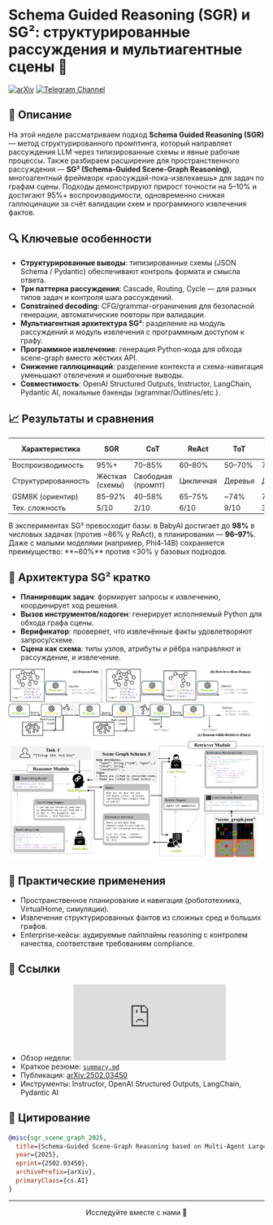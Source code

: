 # Schema Guided Reasoning (SGR) и SG²: структурированные рассуждения и мультиагентные сцены 🚀

[![arXiv](https://img.shields.io/badge/arXiv-2502.03450-b31b1b.svg)](https://arxiv.org/abs/2502.03450)
[![Telegram Channel](https://img.shields.io/badge/Telegram-TheWeeklyBrief-blue)](https://t.me/TheWeeklyBrief)

## 📝 Описание

На этой неделе рассматриваем подход **Schema Guided Reasoning (SGR)** — метод структурированного промптинга, который направляет рассуждения LLM через типизированные схемы и явные рабочие процессы. Также разбираем расширение для пространственного рассуждения — **SG² (Schema-Guided Scene-Graph Reasoning)**, многоагентный фреймворк «рассуждай-пока-извлекаешь» для задач по графам сцены. Подходы демонстрируют прирост точности на 5–10% и достигают 95%+ воспроизводимости, одновременно снижая галлюцинации за счёт валидации схем и программного извлечения фактов.

## 🔍 Ключевые особенности

- **Структурированные выводы**: типизированные схемы (JSON Schema / Pydantic) обеспечивают контроль формата и смысла ответа.
- **Три паттерна рассуждения**: Cascade, Routing, Cycle — для разных типов задач и контроля шага рассуждений.
- **Constrained decoding**: CFG/grammar-ограничения для безопасной генерации, автоматические повторы при валидации.
- **Мультиагентная архитектура SG²**: разделение на модуль рассуждений и модуль извлечения с программным доступом к графу.
- **Программное извлечение**: генерация Python-кода для обхода scene-graph вместо жёстких API.
- **Снижение галлюцинаций**: разделение контекста и схема-навигация уменьшают отвлечения и ошибочные выводы.
- **Совместимость**: OpenAI Structured Outputs, Instructor, LangChain, Pydantic AI, локальные бэкенды (xgrammar/Outlines/etc.).

## 📈 Результаты и сравнения

| Характеристика | SGR | CoT | ReAct | ToT | Plan-and-Solve |
|---|---|---|---|---|---|
| Воспроизводимость | 95%+ | 70–85% | 60–80% | 50–70% | 75–85% |
| Структурированность | Жёсткая (схемы) | Свободная (промпт) | Цикличная | Деревья | Двухфазная |
| GSM8K (ориентир) | 85–92% | 40–58% | 65–75% | ~74% | 78–82% |
| Тех. сложность | 5/10 | 2/10 | 6/10 | 9/10 | 3/10 |

В экспериментах SG² превосходит базы: в BabyAI достигает до **98%** в числовых задачах (против ~86% у ReAct), в планировании — **96–97%**. Даже с малыми моделями (например, Phi4‑14B) сохраняется преимущество: **~60%** против <30% у базовых подходов.

## 🧠 Архитектура SG² кратко

- **Планировщик задач**: формирует запросы к извлечению, координирует ход решения.
- **Вызов инструментов/кодоген**: генерирует исполняемый Python для обхода графа сцены.
- **Верификатор**: проверяет, что извлечённые факты удовлетворяют запросу/схеме.
- **Сцена как схема**: типы узлов, атрибуты и рёбра направляют и рассуждение, и извлечение.

![](assets/Image-01.png)
![](assets/Image-02.png)

## 🌟 Практические применения

- Пространственное планирование и навигация (робототехника, VirtualHome, симуляции).
- Извлечение структурированных фактов из сложных сред и больших графов.
- Enterprise‑кейсы: аудируемые пайплайны reasoning с контролем качества, соответствие требованиям compliance.

## 🔗 Ссылки

- Обзор недели: ![review](https://github.com/Verbasik/Weekly-arXiv-ML-AI-Research-Review/blob/develop/2025/week-37/review.md)
- Краткое резюме: [`summary.md`](https://github.com/Verbasik/Weekly-arXiv-ML-AI-Research-Review/blob/develop/2025/week-36/summary.md)
- Публикация: [arXiv:2502.03450](https://arxiv.org/abs/2502.03450)
- Инструменты: Instructor, OpenAI Structured Outputs, LangChain, Pydantic AI

## 📜 Цитирование

```bibtex
@misc{sgr_scene_graph_2025,
  title={Schema-Guided Scene-Graph Reasoning based on Multi-Agent Large Language Model System},
  year={2025},
  eprint={2502.03450},
  archivePrefix={arXiv},
  primaryClass={cs.AI}
}
```

---

<p align="center">Исследуйте вместе с нами 🚀</p>


